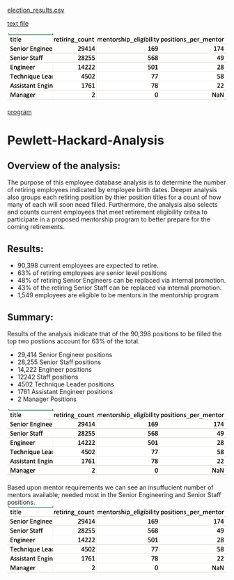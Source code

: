 [election_results.csv](/Resources/election_results.csv)

[text file](/analysis/election_results.txt)

![positions_per_mentor.png](/Resources/positions_per_mentor.png)

[program](/PyPoll_Challenge.py)


# Pewlett-Hackard-Analysis



## Overview of the analysis: 

The purpose of this employee database analysis is to determine the number of retiring employees indicated by employee birth dates. Deeper analysis also groups each retiring position by thier position titles for a count of how many of each will soon need filled. Furthermore, the analysis also selects and counts current employees that meet retirement eligibility critea to participate in a proposed mentorship program to better prepare for the coming retirements.


## Results: 

- 90,398 current employees are expected to retire.
- 63% of retiring employees are senior level positions 
- 48% of retiring Senior Engineers can be replaced via internal promotion.
- 43% of the retiring Senior Staff can be replaced via internal promotion.
- 1,549 employees are eligible to be mentors in the mentorship program

## Summary: 


Results of the analysis inidicate that of the 90,398 positions to be filled the top two postions account for 63% of the total.
- 29,414 Senior Engineer positions
- 28,255 Senior Staff positions
- 14,222 Engineer positions
- 12242 Staff positions
- 4502 Technique Leader positions
- 1761 Assistant Engineer positions
- 2 Manager Positions

![positions_per_mentor.png](/Resources/positions_per_mentor.png)

Based upon mentor requirements we can see an insuffucient number of mentors available; needed most in the Senior Engineering and Senior Staff positions.
![positions_per_mentor.png](/Resources/positions_per_mentor.png)

